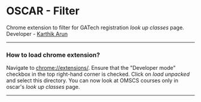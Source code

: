 # OSCAR - Filter
Chrome extension to filter for GATech registration *look up classes* page.
Developer - [Karthik Arun](mailto:karthikarun@gatech.edu "Gatech Email") 

---
### How to load chrome extension?
Navigate to [chrome://extensions/](chrome://extensions/ "Will navigate to chrome extension"). Ensure that the "Developer mode" checkbox in the top right-hand corner is checked. Click on *load unpacked* and select this directory. You can now look at OMSCS courses only in oscar's *look up classes* page.

---



